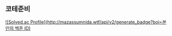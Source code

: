 ## 코테준비
[![Solved.ac Profile](http://mazassumnida.wtf/api/v2/generate_badge?boj=본인의 백준 ID)](https://solved.ac/otr0811/)
